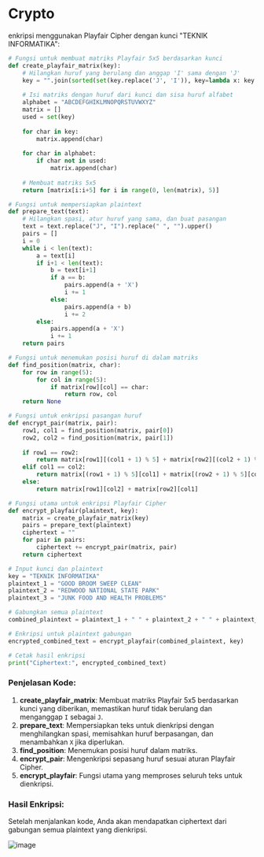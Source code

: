 # Crypto

enkripsi menggunakan Playfair Cipher dengan kunci "TEKNIK INFORMATIKA":

```python
# Fungsi untuk membuat matriks Playfair 5x5 berdasarkan kunci
def create_playfair_matrix(key):
    # Hilangkan huruf yang berulang dan anggap 'I' sama dengan 'J'
    key = "".join(sorted(set(key.replace('J', 'I')), key=lambda x: key.index(x)))
    
    # Isi matriks dengan huruf dari kunci dan sisa huruf alfabet
    alphabet = "ABCDEFGHIKLMNOPQRSTUVWXYZ"
    matrix = []
    used = set(key)
    
    for char in key:
        matrix.append(char)
    
    for char in alphabet:
        if char not in used:
            matrix.append(char)
    
    # Membuat matriks 5x5
    return [matrix[i:i+5] for i in range(0, len(matrix), 5)]

# Fungsi untuk mempersiapkan plaintext
def prepare_text(text):
    # Hilangkan spasi, atur huruf yang sama, dan buat pasangan
    text = text.replace("J", "I").replace(" ", "").upper()
    pairs = []
    i = 0
    while i < len(text):
        a = text[i]
        if i+1 < len(text):
            b = text[i+1]
            if a == b:
                pairs.append(a + 'X')
                i += 1
            else:
                pairs.append(a + b)
                i += 2
        else:
            pairs.append(a + 'X')
            i += 1
    return pairs

# Fungsi untuk menemukan posisi huruf di dalam matriks
def find_position(matrix, char):
    for row in range(5):
        for col in range(5):
            if matrix[row][col] == char:
                return row, col
    return None

# Fungsi untuk enkripsi pasangan huruf
def encrypt_pair(matrix, pair):
    row1, col1 = find_position(matrix, pair[0])
    row2, col2 = find_position(matrix, pair[1])
    
    if row1 == row2:
        return matrix[row1][(col1 + 1) % 5] + matrix[row2][(col2 + 1) % 5]
    elif col1 == col2:
        return matrix[(row1 + 1) % 5][col1] + matrix[(row2 + 1) % 5][col2]
    else:
        return matrix[row1][col2] + matrix[row2][col1]

# Fungsi utama untuk enkripsi Playfair Cipher
def encrypt_playfair(plaintext, key):
    matrix = create_playfair_matrix(key)
    pairs = prepare_text(plaintext)
    ciphertext = ""
    for pair in pairs:
        ciphertext += encrypt_pair(matrix, pair)
    return ciphertext

# Input kunci dan plaintext
key = "TEKNIK INFORMATIKA"
plaintext_1 = "GOOD BROOM SWEEP CLEAN"
plaintext_2 = "REDWOOD NATIONAL STATE PARK"
plaintext_3 = "JUNK FOOD AND HEALTH PROBLEMS"

# Gabungkan semua plaintext
combined_plaintext = plaintext_1 + " " + plaintext_2 + " " + plaintext_3

# Enkripsi untuk plaintext gabungan
encrypted_combined_text = encrypt_playfair(combined_plaintext, key)

# Cetak hasil enkripsi
print("Ciphertext:", encrypted_combined_text)
```

### Penjelasan Kode:
1. **create_playfair_matrix**: Membuat matriks Playfair 5x5 berdasarkan kunci yang diberikan, memastikan huruf tidak berulang dan menganggap `I` sebagai `J`.
2. **prepare_text**: Mempersiapkan teks untuk dienkripsi dengan menghilangkan spasi, memisahkan huruf berpasangan, dan menambahkan `X` jika diperlukan.
3. **find_position**: Menemukan posisi huruf dalam matriks.
4. **encrypt_pair**: Mengenkripsi sepasang huruf sesuai aturan Playfair Cipher.
5. **encrypt_playfair**: Fungsi utama yang memproses seluruh teks untuk dienkripsi.

### Hasil Enkripsi:
Setelah menjalankan kode, Anda akan mendapatkan ciphertext dari gabungan semua plaintext yang dienkripsi.

![image](https://github.com/user-attachments/assets/84a398e1-089c-4a3e-87ca-dd08f7b5b788)
